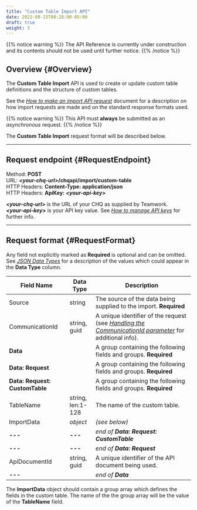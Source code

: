 ```yaml
---
title: "Custom Table Import API"
date: 2022-08-15T08:28:00-05:00
draft: true
weight: 3
---
```


{{% notice warning %}}
The API Reference is currently under construction and its contents should not be used until further notice.
{{% /notice %}}

## Overview {#Overview}

The **Custom Table Import** API is used to create or update custom table definitions and the structure of custom tables.

See the [*How to make an import API request*](https://twdocs.netlify.app/dev/API_Reference/How_Tos/HowToMakeAnImportRequest_6.41/) document for a description on how import requests are made and on the standard response formats used.

{{% notice warning %}}
This API must **always** be submitted as an *asynchronous* request.
{{% /notice %}}

The **Custom Table Import** request format will be described below.

---

## Request endpoint {#RequestEndpoint}

Method: **POST**  
URL: <span class="fg-brown"><b><i>\<your-chq-url\></i></span>/chqapi/import/custom-table</b>  
HTTP Headers: **Content-Type: application/json**  
HTTP Headers: **ApiKey:** <span class="fg-brown">***\<your-api-key\>***</span>

<span class="fg-brown">***\<your-chq-url\>***</span> is the URL of your CHQ as supplied by Teamwork.  
<span class="fg-brown">***\<your-api-key\>***</span> is your API key value. See [*How to manage API keys*](https://twdocs.netlify.app/dev/API_Reference/How_Tos/HowToManageApiKeys_6.41/) for further info.

---

## Request format {#RequestFormat}

Any field not explicitly marked as **Required** is optional and can be omitted. See [*JSON Data Types*](https://twdocs.netlify.app/dev/API_Reference/Supporting_Information/JsonDataTypes_6.41/) for a description of the values which could appear in the **Data Type** column.

**Field Name** | **Data Type** | **Description** |
---- | ---- | ---- |
Source | string | The source of the data being supplied to the import. **Required** |
CommunicationId | string, guid | A unique identifier of the request (see [*Handling the CommunicationId parameter*](https://twdocs.netlify.app/dev/API_Reference/Supporting_Information/HandlingTheCommunicationIdParam_6.41/) for additional info). |
<span class="fg-twb">**Data**</span> | | <span class="fg-twb">A group containing the following fields and groups. **Required**</span> |
<span class="fg-twb">**Data: Request**</span> | | <span class="fg-twb">A group containing the following fields and groups. **Required**</span> |
<span class="fg-twb">**Data: Request: CustomTable**</span> | | <span class="fg-twb">A group containing the following fields and groups. **Required**</span> |
TableName | string,<br>len:1-128 | The name of the custom table. |
ImportData | *object* | *(see below)* |
<span class="fg-twb">**---**</span>  | <span class="fg-twb">**---**</span>  | <span class="fg-twb">*end of* ***Data: Request: CustomTable***</span> |
<span class="fg-twb">**---**</span>  | <span class="fg-twb">**---**</span>  | <span class="fg-twb">*end of* ***Data: Request***</span> |
ApiDocumentId | string, guid | A unique identifier of the API document being used. |
<span class="fg-twb">**---**</span>  | | <span class="fg-twb">*end of* ***Data***</span> |

The **ImportData** object should contain a group array which defines the fields in the custom table. The name of the the group array will be the value of the **TableName** field. 
